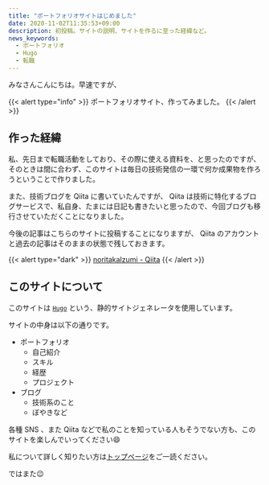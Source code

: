 ```yaml
---
title: "ポートフォリオサイトはじめました"
date: 2020-11-02T11:35:53+09:00
description: 初投稿。サイトの説明、サイトを作るに至った経緯など。
news_keywords:
  - ポートフォリオ
  - Hugo
  - 転職
---
```


みなさんこんにちは。早速ですが、

{{< alert type="info" >}} ポートフォリオサイト、作ってみました。 {{< /alert >}}

## 作った経緯

私、先日まで転職活動をしており、その際に使える資料を、と思ったのですが、そのときは間に合わず、このサイトは毎日の技術発信の一環で何か成果物を作ろうということで作りました。

また、技術ブログを Qiita に書いていたんですが、 Qiita は技術に特化するブログサービスで、私自身、たまには日記も書きたいと思ったので、今回ブログも移行させていただくことになりました。

今後の記事はこちらのサイトに投稿することになりますが、 Qiita のアカウントと過去の記事はそのままの状態で残しておきます。

{{< alert type="dark" >}}
[noritakaIzumi - Qiita](https://qiita.com/noritakaIzumi)
{{< /alert >}}

## このサイトについて

このサイトは [`Hugo`](https://gohugo.io/) という、静的サイトジェネレータを使用しています。

サイトの中身は以下の通りです。

- ポートフォリオ
    - 自己紹介
    - スキル
    - 経歴
    - プロジェクト
- ブログ
    - 技術系のこと
    - ぼやきなど

各種 SNS 、また Qiita などで私のことを知っている人もそうでない方も、このサイトを楽しんでいってください:smile:

私について詳しく知りたい方は[トップページ](/)<!-- @IGNORE PREVIOUS: link -->をご一読ください。

ではまた:wink:
